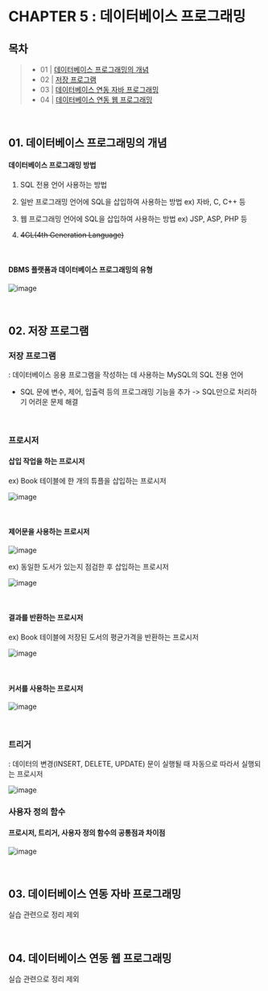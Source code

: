 # CHAPTER 5 : 데이터베이스 프로그래밍

## 목차

> - 01 | [데이터베이스 프로그래밍의 개념](#01-데이터베이스-프로그래밍의-개념)
> - 02 | [저장 프로그램](#02-저장-프로그램)
> - 03 | [데이터베이스 연동 자바 프로그래밍](#03-데이터베이스-연동-자바-프로그래밍)
> - 04 | [데이터베이스 연동 웹 프로그래밍](#04-데이터베이스-연동-웹-프로그래밍)

<br/>


## 01. 데이터베이스 프로그래밍의 개념

#### 데이터베이스 프로그래밍 방법

1. SQL 전용 언어 사용하는 방법
2. 일반 프로그래밍 언어에 SQL을 삽입하여 사용하는 방법
  ex) 자바, C, C++ 등
  
3. 웹 프로그래밍 언어에 SQL을 삽입하여 사용하는 방법
  ex) JSP, ASP, PHP 등
  
4. ~~4GL(4th Generation Language)~~

<br/>

#### DBMS 플랫폼과 데이터베이스 프로그래밍의 유형

![image](https://user-images.githubusercontent.com/62230430/116764873-87165400-aa5d-11eb-9753-bec12dacc52a.png)

<br/>

## 02. 저장 프로그램

### 저장 프로그램

: 데이터베이스 응용 프로그램을 작성하는 데 사용하는 MySQL의 SQL 전용 언어

- SQL 문에 변수, 제어, 입출력 등의 프로그래밍 기능을 추가 -> SQL만으로 처리하기 어려운 문제 해결

<br/>

### 프로시저

#### 삽입 작업을 하는 프로시저

ex) Book 테이블에 한 개의 튜플을 삽입하는 프로시저

![image](https://user-images.githubusercontent.com/62230430/116764961-f68c4380-aa5d-11eb-940f-f3aede19070c.png)


<br/>

#### 제어문을 사용하는 프로시저

![image](https://user-images.githubusercontent.com/62230430/116764978-086de680-aa5e-11eb-8c56-ad66db36d28b.png)

ex) 동일한 도서가 있는지 점검한 후 삽입하는 프로시저

![image](https://user-images.githubusercontent.com/62230430/116765021-2f2c1d00-aa5e-11eb-87f8-288bd592add3.png)



<br/>


#### 결과를 반환하는 프로시저

ex) Book 테이블에 저장된 도서의 평균가격을 반환하는 프로시저

![image](https://user-images.githubusercontent.com/62230430/116765046-45d27400-aa5e-11eb-9197-64934b12ddc6.png)

<br/>

#### 커서를 사용하는 프로시저

![image](https://user-images.githubusercontent.com/62230430/116765069-5edb2500-aa5e-11eb-9c4a-786f8d03ebc0.png)

<br/>

### 트리거

: 데이터의 변경(INSERT, DELETE, UPDATE) 문이 실행될 때 자동으로 따라서 실행되는 프로시저

![image](https://user-images.githubusercontent.com/62230430/116765093-7b775d00-aa5e-11eb-88f6-f811bbcb8420.png)


### 사용자 정의 함수

#### 프로시저, 트리거, 사용자 정의 함수의 공통점과 차이점

![image](https://user-images.githubusercontent.com/62230430/116765114-a6fa4780-aa5e-11eb-8cec-4219fa129695.png)


<br/>

## 03. 데이터베이스 연동 자바 프로그래밍

실습 관련으로 정리 제외

<br/>

## 04. 데이터베이스 연동 웹 프로그래밍

실습 관련으로 정리 제외

